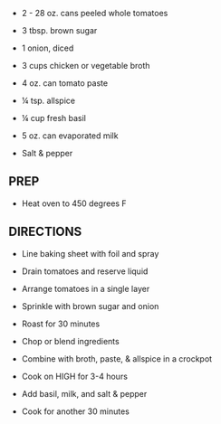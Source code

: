 - 2 - 28 oz. cans peeled whole tomatoes

- 3 tbsp. brown sugar

- 1 onion, diced

- 3 cups chicken or vegetable broth

- 4 oz. can tomato paste

- ¼ tsp. allspice

- ¼ cup fresh basil

- 5 oz. can evaporated milk

- Salt & pepper

## PREP

- Heat oven to 450 degrees F

## DIRECTIONS

- Line baking sheet with foil and spray

- Drain tomatoes and reserve liquid

- Arrange tomatoes in a single layer

- Sprinkle with brown sugar and onion

- Roast for 30 minutes

- Chop or blend ingredients

- Combine with broth, paste, & allspice in a crockpot

- Cook on HIGH for 3-4 hours

- Add basil, milk, and salt & pepper

- Cook for another 30 minutes
